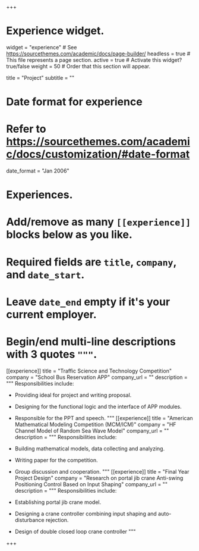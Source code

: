 +++
# Experience widget.
widget = "experience"  # See https://sourcethemes.com/academic/docs/page-builder/
headless = true  # This file represents a page section.
active = true  # Activate this widget? true/false
weight = 50  # Order that this section will appear.

title = "Project"
subtitle = ""

# Date format for experience
#   Refer to https://sourcethemes.com/academic/docs/customization/#date-format
date_format = "Jan 2006"

# Experiences.
#   Add/remove as many `[[experience]]` blocks below as you like.
#   Required fields are `title`, `company`, and `date_start`.
#   Leave `date_end` empty if it's your current employer.
#   Begin/end multi-line descriptions with 3 quotes `"""`.
[[experience]]
  title = "Traffic Science and Technology Competition"
  company = "School Bus Reservation APP"
  company_url = ""
  description = """
  Responsibilities include:

  * Providing ideal for project and writing proposal.
  * Designing for the functional logic and the interface of APP modules.
  * Responsible for the PPT and speech.
    """
[[experience]]
    title = "American Mathematical Modeling Competition (MCM/ICM)"
    company = "HF Channel Model of Random Sea Wave Model"
    company_url = ""
    description = """
    Responsibilities include:
  
  * Building mathematical models, data collecting and analyzing.
  * Writing paper for the competition.
  * Group discussion and cooperation.
    """
[[experience]]
    title = "Final Year Project Design"
    company = "Research on portal jib crane Anti-swing Positioning Control Based on Input Shaping"
    company_url = ""
    description = """
    Responsibilities include:
  
  * Establishing portal jib crane model.
  * Designing a crane controller combining input shaping and auto-disturbance rejection.
  * Design of double closed loop crane controller
    """

+++
